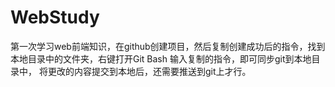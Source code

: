 # WebStudy
第一次学习web前端知识，在github创建项目，然后复制创建成功后的指令，找到本地目录中的文件夹，右键打开Git Bash 输入复制的指令，即可同步git到本地目录中，
将更改的内容提交到本地后，还需要推送到git上才行。